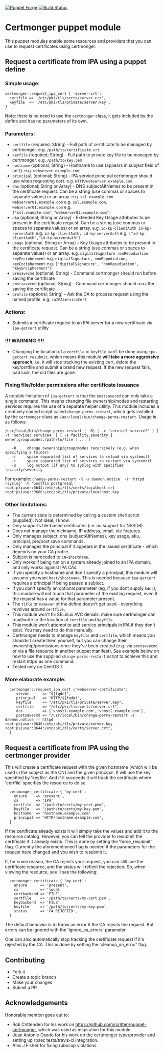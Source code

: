 [![Puppet
Forge](http://img.shields.io/puppetforge/v/earsdown/certmonger.svg)](https://forge.puppetlabs.com/earsdown/certmonger)
[![Build Status](https://travis-ci.org/earsdown/puppet-certmonger.svg?branch=master)](https://travis-ci.org/earsdown/puppet-certmonger)

# Certmonger puppet module

This puppet modules enable some resources and providers that you can use to
request certificates using certmonger.

## Request a certificate from IPA using a puppet define

### Simple usage:

```puppet
certmonger::request_ipa_cert { 'server-crt':
  certfile => '/etc/pki/tls/certs/server.crt',
  keyfile  => '/etc/pki/tls/private/server.key',
}
```

Note: there is no need to use the `certmonger` class, it gets included by the define and has no parameters of its own.

### Parameters:
* `certfile`    (required; String) - Full path of certificate to be managed by certmonger. e.g. `/path/to/certificate.crt`
* `keyfile`     (required; String) - Full path to private key file to be managed by certmonger. e.g. `/path/to/key.pem`
* `hostname`    (optional; String) - Hostname to use (appears in subject field of cert). e.g. `webserver.example.com`
* `principal`   (optional; String) - IPA service principal certmonger should use when requesting cert.
                                     e.g. `HTTP/webserver.example.com`.
* `dns`         (optional; String or Array) - DNS subjectAltNames to be present in the certificate request.
                                     Can be a string (use commas or spaces to separate values) or an array.
                                     e.g. `ssl.example.com webserver01.example.com`
                                     e.g. `ssl.example.com, webserver01.example.com`
                                     e.g. `["ssl.example.com","webserver01.example.com"]`
* `eku`         (optional; String or Array) - Extended Key Usage attributes to be present in the certificate request.
                                     Can be a string (use commas or spaces to separate values) or an array.
                                     e.g. `id-kp-clientAuth id-kp-serverAuth`
                                     e.g. `id-kp-clientAuth, id-kp-serverAuth`
                                     e.g. `["id-kp-clientAuth","id-kp-serverAuth"]`
* `usage`       (optional; String or Array) - Key Usage attributes to be present in the certificate request.
                                     Can be a string (use commas or spaces to separate values) or an array.
                                     e.g. `digitalSignature nonRepudiation keyEncipherment`
                                     e.g. `digitalSignature, nonRepudiation, keyEncipherment`
                                     e.g. `["digitalSignature", "nonRepudiation", "keyEncipherment"]`
* `presavecmd`  (optional; String) - Command certmonger should run before saving the certificate
* `postsavecmd` (optional; String) - Command certmonger should run after saving the certificate
* `profile`     (optional; String) - Ask the CA to process request using the named profile. e.g. `caIPAserviceCert`


### Actions:
* Submits a certificate request to an IPA server for a new certificate via `ipa-getcert` utility

### **!!! WARNING !!!!**
* Changing the location of a `certfile` or `keyfile` can't be done using `ipa-getcert resubmit`,
  which means this module **will take a more aggressive approach**, i.e. it will stop tracking the existing cert,
  delete the key/certfile and submit a brand new request. If the new request fails, bad luck, the old files are gone.

### Fixing file/folder permissions after certificate issuance
A notable limitation of `ipa-getcert` is that the `postsavecmd` can only take a single command. This means changing file ownership/modes and restarting services requires the use of a separate helper utility. This module includes a creatively named script called `change-perms-restart`, which gets installed by the `certmonger` class as `/usr/local/bin/change-perms-restart`. Usage is as follows:
```
/usr/local/bin/change-perms-restart [ -R] [ -r 'service1 service2' ] [ -t 'service3 service4' ] [ -s facility.severity ] owner:group:modes:/path/to/file [ ... ]

   -R     change ownership/group/modes recursively (e.g. when specifying a folder)
   -r     space separated list of services to reload via systemctl
   -t     space separated list of services to restart via systemctl
   -s     log output (if any) to syslog with specified facility/severity
```
For example: `change-perms-restart -R -s daemon.notice  -r 'httpd rsyslog' -t 'postfix postgresql' root:pkiuser:0644:/etc/pki/tls/certs/localhost.crt root:pkiuser:0600:/etc/pki/tls/private/localhost.key`

### Other limitations:
* The current state is determined by calling a custom shell script (supplied). Not ideal, I know.
* Only supports file-based certificates (i.e. no support for NSSDB).
* Does not manage the nickname, IP address, email, etc features.
* Only manages subject, dns (subjectAltNames), key usage, eku, principal, pre/post save commands.
* Only manages the principal if it appears in the issued certificate - which depends on your CA profile.
* Subject is hardcoded to `CN=$hostname`.
* Only works if being run on a system already joined to an IPA domain, and only works against IPA CAs.
* If you specify a hostname and don't specify a principal, this module will assume you want `host/$hostname`.
  This is needed because `ipa-getcert` requires a principal if being passed a subject.
* If you don't specify an optional parameter (eg, if you dont supply `$dns`), this module will not touch that parameter
  of the existing request, even if the request has a value for that parameter present.
* The `title` or `namevar` of the define doesn't get used - everything revolves around `certfile`.
* This module won't fix SELinux AVC denials: make sure certmonger can read/write to the location of `certfile` and `keyfile`.
* This module won't attempt to add service principals in IPA if they don't exist. You may need to do this manually.
* Certmonger needs to manage `keyfile` and `certfile`, which means you shouldn't create them yourself, but you can change
  their ownership/permissions once they've been created (e.g. via `postsavecmd` or via a file resource in another puppet manifest).
  See example below on how to use the supplied `change-perms-restart` script to achieve this and restart httpd as one command.
* Tested only on CentOS 7.

### More elaborate example:

```puppet
  certmonger::request_ipa_cert {'webserver-certificate':
     server      => "${fqdn}",
     principal   => "HTTP/${fqdn}",
     keyfile     => "/etc/pki/tls/private/server.key",
     certfile    => "/etc/pki/tls/certs/server.crt",
     dns         => ['vhost1.example.com','vhost2.example.com'],
     postsavecmd => "/usr/local/bin/change-perms-restart -s daemon.notice -r httpd root:pkiuser:0640:/etc/pki/tls/private/server.key root:pkiuser:0644:/etc/pki/tls/certs/server.crt",
  }
```

## Request a certificate from IPA using the certmonger provider

This will create a certificate request with the given hostname (which will be
used in the subject as the CN) and the given principal. It will use the key
specified by 'keyfile'. And if it succeeds it will track the certificate where
'certfile' specifies the resource to do so.

```puppet
  certmonger_certificate { 'my-cert':
    ensure    => 'present',
    ca        => 'IPA'
    certfile  => '/path/to/certs/my-cert.pem',
    keyfile   => '/path/to/certs/my-key.pem',
    hostname  => 'hostname.example.com'
    principal => 'HTTP/hostname.example.com',
  }
```

If the certificate already exists it will simply take the values and add it to
the resource catalog. However, you can tell the provider to resubmit the
certificate if it already exists. This is done by setting the 'force_resubmit'
flag. Currently the aforementioned flag is needed if the parameters for the
request have changed and you wish to resubmit it.

If, for some reason, the CA rejects your request, you can still see the
certificate resource, and the status will reflect the rejection. So, when
viewing the resource, you'll see the following:

```puppet
  certmonger_certificate { 'my-cert':
    ensure      => 'present',
    ca          => 'local'
    certbackend => 'FILE',
    certfile    => '/path/to/certs/my-cert.pem',
    keybackend  => 'FILE',
    keyfile     => '/path/to/certs/my-key.pem',
    status      => 'CA_REJECTED',
  }
```

The default behavior is to throw an error if the CA rejects the request. But
errors can be ignored with the 'ignore_ca_errors' parameter.

One can also automatically stop tracking the certificate request if it's
rejected by the CA. This is done by setting the 'cleanup_on_error' flag.


## Contributing
* Fork it
* Create a topic branch
* Make your changes
* Submit a PR

## Acknowledgements
Honorable mention goes out to:
* Rob Crittenden for his work on https://github.com/rcritten/puppet-certmonger, which was used as inspiration for this module.
* Juan Antonio Osorio for his work on the certmonger type/provider and setting up rpsec tests/travis-ci integration.
* Alex J Fisher for fixing rubocop violations
